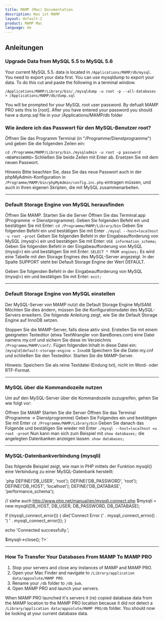 ```yaml
---
title: MAMP (Mac) Documentation
description: Was ist MAMP 
layout: default-2
product: MAMP Mac
language: de
---
```


## Anleitungen

### Upgrade Data from MySQL 5.5 to MySQL 5.6

Your current MySQL 5.5. data is located in `/Applications/MAMP/db/mysql`.
You need to export your data first. You can use mysqldump to export your data. To do this cut and paste the following in a terminal window.

`/Applications/MAMP/Library/bin/./mysqldump -u root -p --all-databases > /Applications/MAMP/db/dump.sql`

You will be prompted for your MySQL root user password. By defualt MAMP PRO sets this to [root].
After you have entered your password you should have a dump.sql file in your /Applications/MAMP/db folder


### Wie ändere ich das Passwort für den MySQL-Benutzer root?

Öffnen Sie das Programm Terminal (in "/Programme/Dienstprogramme") und geben Sie die folgenden Zeilen ein:


`cd /Programme/MAMP/Library/bin./mysqladmin -u root -p password <NEWPASSWORD>`
Schließen Sie beide Zeilen mit Enter ab. Ersetzen Sie <NEWPASSWORD> mit dem neuen Passwort.

Hinweis
Bitte beachten Sie, dass Sie das neue Passwort auch in der phpMyAdmin-Konfiguration in `/Programme/MAMP/bin/phpMyAdmin/config.inc.php` eintragen müssen, und auch in Ihren eigenen Skripten, die mit MySQL zusammenarbeiten.

---

### Default Storage Engine von MySQL herausfinden

Öffnen Sie MAMP.
Starten Sie die Server
Öffnen Sie das Terminal.app (Programme -> Dienstprogramme).
Geben Sie folgenden Befehl ein und bestätigen Sie mit Enter:
`cd /Programme/MAMP/Library/bin`
Geben Sie folgenden Befehl ein und bestätigen Sie mit Enter
`./mysql --host=localhost -u root -proot`
Geben Sie folgenden Befehl in der Eingabeaufforderung von MySQL (mysql>) ein und bestätigen Sie mit Enter:
`USE information_schema;`
Geben Sie folgenden Befehl in der Eingabeaufforderung von MySQL (mysql>) ein und bestätigen Sie mit Enter:
`SELECT * FROM engines;`
Es wird eine Tabelle mit den Storage Engines des MySQL-Server angezeigt. In der Spalte SUPPORT steht bei Default Storage Engine der Wert DEFAULT.


Geben Sie folgenden Befehl in der Eingabeaufforderung von MySQL (mysql>) ein und bestätigen Sie mit Enter:
`exit;`

---

### Default Storage Engine von MySQL einstellen

Der MySQL-Server von MAMP nutzt die Default Storage Engine MyISAM. Möchten Sie dies ändern, müssen Sie die Konfigurationsdatei des MySQL-Servers erweitern. Die folgende Anleitung zeigt, wie Sie die Default Storage Engine auf InnoDB setzen.

Stoppen Sie die MAMP-Server, falls diese aktiv sind.
Erstellen Sie mit einem geeigneten Texteditor (etwa TextWrangler von BareBones.com) eine Datei namens my.cnf und sichern Sie diese im Verzeichnis `/Programme/MAMP/conf/`.
Fügen folgenden Inhalt in diese Datei ein:
 `[mysqld]default-storage-engine = InnoDB`
Speichern Sie die Datei my.cnf und schließen Sie den Texteditor.
Starten Sie die MAMP-Server.

<div class="alert" role="alert">
Hinweis: Speichern Sie als reine Textdatei (Endung txt), nicht im Word- oder RTF-Format.
</div>

---

### MySQL über die Kommandozeile nutzen

Um auf den MySQL-Server über die Kommandozeile zuzugreifen, gehen Sie wie folgt vor:

Öffnen Sie MAMP
Starten Sie die Server
Öffnen Sie das Terminal (Programme -> Dienstprogramme)
Geben Sie Folgendes ein und bestätigen Sie mit Enter
`cd /Programme/MAMP/Library/bin`
Geben Sie danach das Folgende und bestätigen Sie wieder mit Enter
`./mysql --host=localhost =u root -proot`
Nun kann man sich zum Beispiel mit `show databases;` die angelegten Datenbanken anzeigen lassen.
`show databases;`

---

### MySQL-Datenbankverbindung (mysqli)

Das folgende Beispiel zeigt, wie man in PHP mittels der Funktion mysqli() eine Verbindung zu einer MySQL-Datenbank herstellt:

`php
 DEFINE('DB_USER', 'root');
 DEFINE('DB_PASSWORD', 'root');
 DEFINE('DB_HOST', 'localhost');
 DEFINE('DB_DATABASE', 'performance_schema');

 // siehe auch http://www.php.net/manual/en/mysqli.connect.php
 $mysqli = new mysqli(DB_HOST, DB_USER, DB_PASSWORD, DB_DATABASE);

 if (mysqli_connect_error()) {
  die('Connect Error (' . mysqli_connect_errno() . ') ' . mysqli_connect_error());
 }

 echo 'Connected successfully.’;

 $mysqli->close();
?>`

---

<a name="upgrade_to_mamp_pro_missing_databases"></a>

### How To Transfer Your Databases From MAMP To MAMP PRO 

1. Stop your servers and close any instances of MAMP and MAMP PRO.
2. Open your Mac Finder and navigate to `/Library/application data/appsolute/MAMP PRO`.
3. Rename your `/db` folder to `/db_bak`.
4. Open MAMP PRO and launch your servers.

When MAMP PRO launched it's servers it (re) copied database data from the MAMP location to the MAMP PRO location because it did not detect a `/Library/application data/appsolute/MAMP PRO/db` folder. You should now be looking at your current database data.




